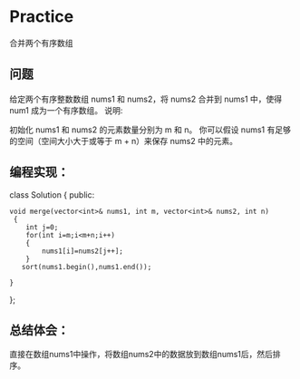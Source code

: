 # Practice
合并两个有序数组
## 问题
#### 
给定两个有序整数数组 nums1 和 nums2，将 nums2 合并到 nums1 中，使得 num1 成为一个有序数组。
说明:

初始化 nums1 和 nums2 的元素数量分别为 m 和 n。
你可以假设 nums1 有足够的空间（空间大小大于或等于 m + n）来保存 nums2 中的元素。
## 编程实现：
class Solution {
public:

    void merge(vector<int>& nums1, int m, vector<int>& nums2, int n)
	 {
        int j=0;
        for(int i=m;i<m+n;i++)
        {
            nums1[i]=nums2[j++];
        }   
       sort(nums1.begin(),nums1.end());
        
    }
};
## 总结体会：
直接在数组nums1中操作，将数组nums2中的数据放到数组nums1后，然后排序。